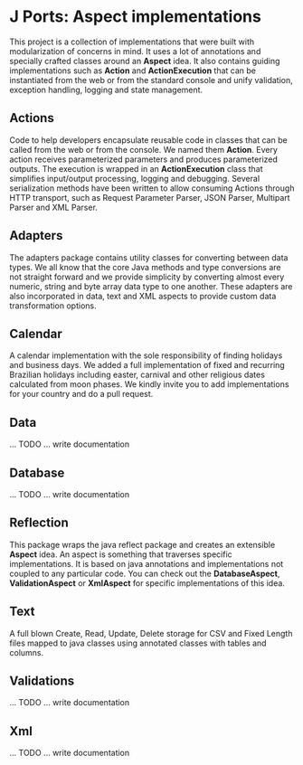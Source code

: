 # J Ports: Aspect implementations

This project is a collection of implementations that were built with modularization of concerns in mind. It uses a lot of annotations and specially crafted classes around an **Aspect** idea. It also contains guiding implementations such as **Action** and **ActionExecution** that can be instantiated from the web or from the standard console and unify validation, exception handling, logging and state management. 

## Actions

Code to help developers encapsulate reusable code in classes that can be called from the web or from the console. We named them **Action**. Every action receives parameterized parameters and produces parameterized outputs. The execution is wrapped in an **ActionExecution** class that simplifies input/output processing, logging and debugging. Several serialization methods have been written to allow consuming Actions through HTTP transport, such as Request Parameter Parser, JSON Parser, Multipart Parser and XML Parser. 

## Adapters

The adapters package contains utility classes for converting between data types. We all know that the core Java methods and type conversions are not straight forward and we provide simplicity by converting almost every numeric, string and byte array data type to one another. These adapters are also incorporated in data, text and XML aspects to provide custom data transformation options.

## Calendar

A calendar implementation with the sole responsibility of finding holidays and business days. We added a full implementation of fixed and recurring Brazilian holidays including easter, carnival and other religious dates calculated from moon phases. We kindly invite you to add implementations for your country and do a pull request.

## Data

... TODO ... write documentation

## Database

... TODO ... write documentation

## Reflection

This package wraps the java reflect package and creates an extensible **Aspect** idea. An aspect is something that traverses specific implementations. It is based on java annotations and implementations not coupled to any particular code. You can check out the **DatabaseAspect**, **ValidationAspect** or **XmlAspect** for specific implementations of this idea. 

## Text

A full blown Create, Read, Update, Delete storage for CSV and Fixed Length files mapped to java classes using annotated classes with tables and columns.

## Validations

... TODO ... write documentation

## Xml

... TODO ... write documentation